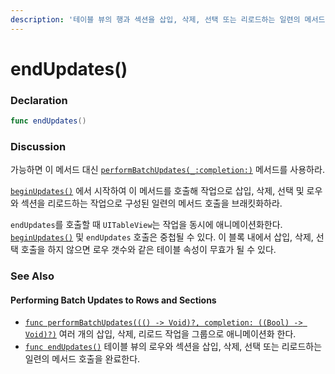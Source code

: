 ```yaml
---
description: '테이블 뷰의 행과 섹션을 삽입, 삭제, 선택 또는 리로드하는 일련의 메서드 호출을 포함한다.'
---
```


# endUpdates\(\)

### Declaration

```swift
func endUpdates()
```

### Discussion

가능하면 이 메서드 대신 [`performBatchUpdates(_:completion:)`](https://developer.apple.com/documentation/uikit/uitableview/2887515-performbatchupdates) 메서드를 사용하라.

[`beginUpdates()`](https://developer.apple.com/documentation/uikit/uitableview/1614908-beginupdates) 에서 시작하여 이 메서드를 호출해 작업으로 삽입, 삭제, 선택 및 로우와 섹션을 리로드하는 작업으로 구성된 일련의 메서드 호출을 브래킷화하라.

`endUpdates`를 호출할 때 `UITableView`는 작업을 동시에 애니메이션화한다. [`beginUpdates()`](https://developer.apple.com/documentation/uikit/uitableview/1614908-beginupdates) 및 `endUpdates` 호출은 중첩될 수 있다. 이 블록 내에서 삽입, 삭제, 선택 호출을 하지 않으면 로우 갯수와 같은 테이블 속성이 무효가 될 수 있다.

### See Also

#### Performing Batch Updates to Rows and Sections

* [`func performBatchUpdates((() -> Void)?, completion: ((Bool) -> Void)?)`](https://developer.apple.com/documentation/uikit/uitableview/2887515-performbatchupdates)  여러 개의 삽입, 삭제, 리로드 작업을 그룹으로 애니메이션화 한다.
* [`func endUpdates()`](https://developer.apple.com/documentation/uikit/uitableview/1614890-endupdates)  테이블 뷰의 로우와 섹션을 삽입, 삭제, 선택 또는 리로드하는 일련의 메서드 호출을 완료한다.

